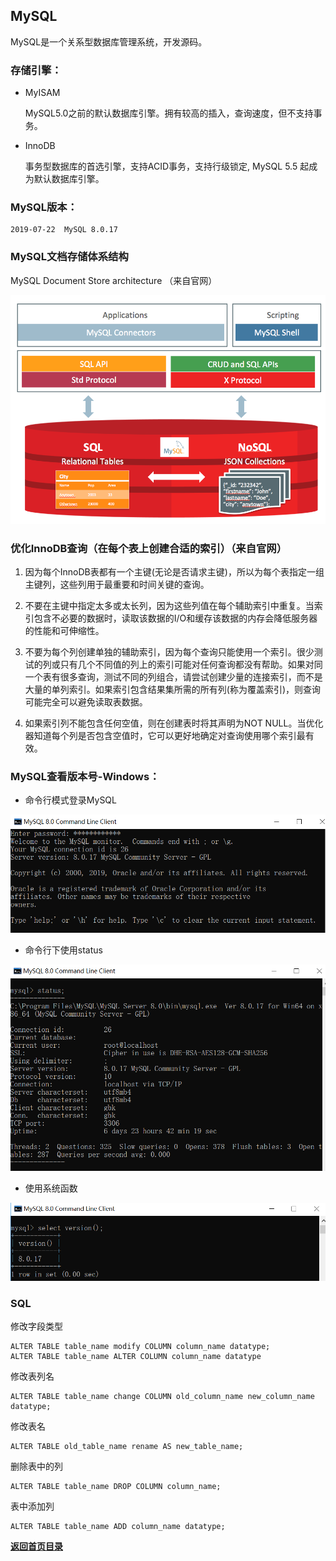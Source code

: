 ## MySQL

MySQL是一个关系型数据库管理系统，开发源码。

### 存储引擎：

- MyISAM

    MySQL5.0之前的默认数据库引擎。拥有较高的插入，查询速度，但不支持事务。
    
- InnoDB

    事务型数据库的首选引擎，支持ACID事务，支持行级锁定, MySQL 5.5 起成为默认数据库引擎。

### MySQL版本：
	
	2019-07-22  MySQL 8.0.17

### MySQL文档存储体系结构

MySQL Document Store architecture （来自官网）

![MySQL Document Store architecture](../images/MySQL-Document-Store-architecture.png)

### 优化InnoDB查询（在每个表上创建合适的索引）（来自官网）

1.	因为每个InnoDB表都有一个主键(无论是否请求主键)，所以为每个表指定一组主键列，这些列用于最重要和时间关键的查询。

2.	不要在主键中指定太多或太长列，因为这些列值在每个辅助索引中重复。当索引包含不必要的数据时，读取该数据的I/O和缓存该数据的内存会降低服务器的性能和可伸缩性。

3.	不要为每个列创建单独的辅助索引，因为每个查询只能使用一个索引。很少测试的列或只有几个不同值的列上的索引可能对任何查询都没有帮助。如果对同一个表有很多查询，测试不同的列组合，请尝试创建少量的连接索引，而不是大量的单列索引。如果索引包含结果集所需的所有列(称为覆盖索引)，则查询可能完全可以避免读取表数据。

4.	如果索引列不能包含任何空值，则在创建表时将其声明为NOT NULL。当优化器知道每个列是否包含空值时，它可以更好地确定对查询使用哪个索引最有效。

### MySQL查看版本号-Windows：

- 命令行模式登录MySQL

![MySQL-Version](../images/MySQL-Version-1.png)

- 命令行下使用status

![MySQL-Version](../images/MySQL-Version-2.png)

- 使用系统函数

![MySQL-Version](../images/MySQL-Version-3.png)

### SQL 

修改字段类型

    ALTER TABLE table_name modify COLUMN column_name datatype;
    ALTER TABLE table_name ALTER COLUMN column_name datatype

修改表列名

    ALTER TABLE table_name change COLUMN old_column_name new_column_name datatype;

修改表名

    ALTER TABLE old_table_name rename AS new_table_name;

删除表中的列

    ALTER TABLE table_name DROP COLUMN column_name;

表中添加列

    ALTER TABLE table_name ADD column_name datatype;

[**返回首页目录**](../README.md)